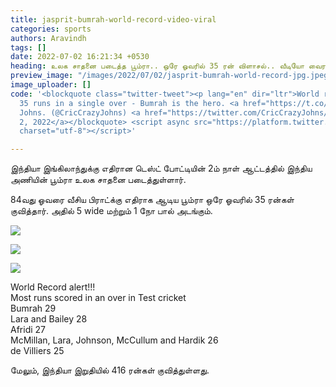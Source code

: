 ```yaml
---
title: jasprit-bumrah-world-record-video-viral
categories: sports
authors: Aravindh
tags: []
date: 2022-07-02 16:21:34 +0530
heading: உலக சாதனை படைத்த பூம்ரா.. ஒரே ஓவரில் 35 ரன் விளாசல்.. வீடியோ வைரல்..!
preview_image: "/images/2022/07/02/jasprit-bumrah-world-record-jpg.jpeg"
image_uploader: []
code: '<blockquote class="twitter-tweet"><p lang="en" dir="ltr">World record alert:
  35 runs in a single over - Bumrah is the hero. <a href="https://t.co/B43Ic5T9mD">pic.twitter.com/B43Ic5T9mD</a></p>&mdash;
  Johns. (@CricCrazyJohns) <a href="https://twitter.com/CricCrazyJohns/status/1543184486170775552?ref_src=twsrc%5Etfw">July
  2, 2022</a></blockquote> <script async src="https://platform.twitter.com/widgets.js"
  charset="utf-8"></script>'

---
```

இந்தியா இங்கிலாந்துக்கு எதிரான டெஸ்ட் போட்டியின் 2ம் நாள் ஆட்டத்தில் இந்திய அணியின் பூம்ரா உலக சாதனை படைத்துள்ளார்.

84வது ஓவரை வீசிய பிராட்க்கு எதிராக ஆடிய பூம்ரா ஒரே ஓவரில் 35 ரன்கள் குவித்தார். அதில் 5 wide மற்றும் 1 நோ பால் அடங்கும்.

![](/images/2022/07/02/jasprit-bumrah-3-jpg.jpeg)

![](/images/2022/07/02/jasprit-bumrah-2-jpg.jpeg)

![](/images/2022/07/02/jasprit-bumrah-1-jpg.jpeg)

World Record alert!!!   
Most runs scored in an over in Test cricket  
Bumrah 29  
Lara and Bailey 28  
Afridi 27  
McMillan, Lara, Johnson, McCullum and Hardik 26  
de Villiers 25

மேலும், இந்தியா இறுதியில் 416 ரன்கள் குவித்துள்ளது.
